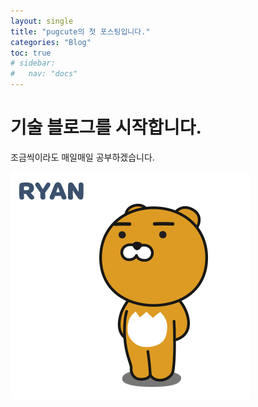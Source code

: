 ```yaml
---
layout: single
title: "pugcute의 첫 포스팅입니다."
categories: "Blog"
toc: true
# sidebar:
#   nav: "docs"
---
```


# 기술 블로그를 시작합니다.

조금씩이라도 매일매일 공부하겠습니다.

![귀여운 라이언](/images/2022-12-27/lion.png "귀여운 라이언")
